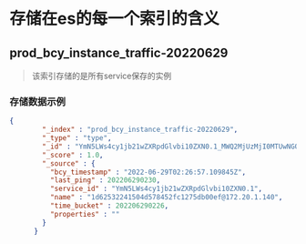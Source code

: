 # 存储在es的每一个索引的含义

## prod_bcy_instance_traffic-20220629

> 该索引存储的是所有service保存的实例

### 存储数据示例

```json
{
        "_index" : "prod_bcy_instance_traffic-20220629",
        "_type" : "type",
        "_id" : "YmN5LWs4cy1jb21wZXRpdGlvbi10ZXN0.1_MWQ2MjUzMjI0MTUwNGQ1Nzg0NTJmYzEyNzVkYjAwZWZAMTcyLjIwLjEuMTQw",
        "_score" : 1.0,
        "_source" : {
          "bcy_timestamp" : "2022-06-29T02:26:57.109845Z",
          "last_ping" : 202206290230,
          "service_id" : "YmN5LWs4cy1jb21wZXRpdGlvbi10ZXN0.1",
          "name" : "1d62532241504d578452fc1275db00ef@172.20.1.140",
          "time_bucket" : 202206290226,
          "properties" : ""
        }
      }
```
